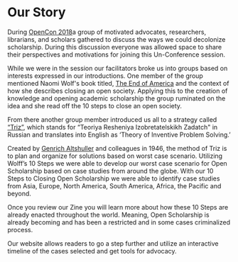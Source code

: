# Our Story
During [OpenCon 2018](https://www.opencon2018.org)a group of motivated advocates, researchers, librarians, and scholars gathered to discuss the ways we could decolonize scholarship. During this discussion everyone was allowed space to share their perspectives and motivations for joining this Un-Conference session. 

While we were in the session our facilitators broke us into groups based on interests expressed in our introductions. One member of the group mentioned Naomi Wolf's book titled, [The End of America](https://en.wikipedia.org/wiki/The_End_of_America:_Letter_of_Warning_to_a_Young_Patriot) and the context of how she describes closing an open society. Applying this to the creation of knowledge and opening academic scholarship the group ruminated on the idea and she read off the 10 steps to close an open society. 

From there another group member introduced us all to a strategy called [“Triz”](https://www.triz.co.uk/what), which stands for “Teoriya Resheniya Izobretatelskikh Zadatch" in Russian and translates into English as ‘Theory of Inventive Problem Solving.’

Created by [Genrich Altshuller](https://en.wikipedia.org/wiki/Genrich_Altshuller) and colleagues in 1946, the method of Triz is to plan and organize for solutions based on worst case scenario. Utilizing Wolff’s 10 Steps we were able to develop our worst case scenario for Open Scholarship based on case studies from around the globe. With our 10 Steps to Closing Open Scholarship we were able to identify case studies from Asia, Europe, North America, South America, Africa, the Pacific and beyond. 

Once you review our Zine you will learn more about how these 10 Steps are already enacted throughout the world. Meaning, Open Scholarship is already becoming and has been a restricted and in some cases criminalized process. 

Our website allows readers to go a step further and utilize an interactive timeline of the cases selected and get tools for advocacy.
